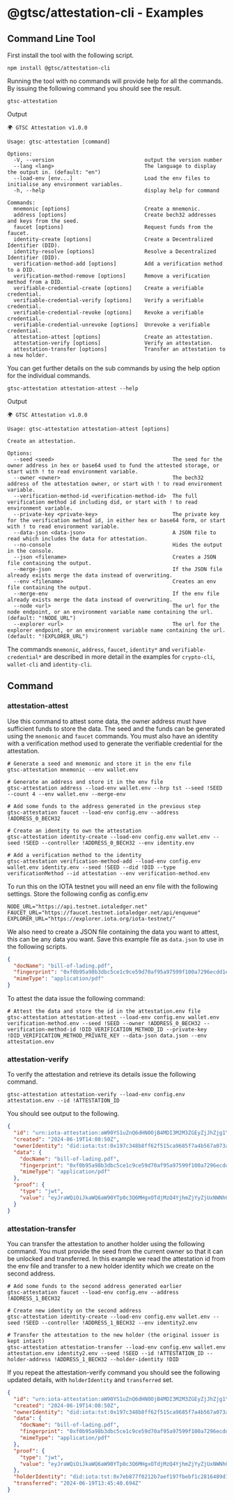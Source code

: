 # @gtsc/attestation-cli - Examples

## Command Line Tool

First install the tool with the following script.

```shell
npm install @gtsc/attestation-cli
```

Running the tool with no commands will provide help for all the commands. By issuing the following command you should see the result.

```shell
gtsc-attestation
```

Output

```shell
🌍 GTSC Attestation v1.0.0

Usage: gtsc-attestation [command]

Options:
  -V, --version                             output the version number
  --lang <lang>                             The language to display the output in. (default: "en")
  --load-env [env...]                       Load the env files to initialise any environment variables.
  -h, --help                                display help for command

Commands:
  mnemonic [options]                        Create a mnemonic.
  address [options]                         Create bech32 addresses and keys from the seed.
  faucet [options]                          Request funds from the faucet.
  identity-create [options]                 Create a Decentralized Identifier (DID).
  identity-resolve [options]                Resolve a Decentralized Identifier (DID).
  verification-method-add [options]         Add a verification method to a DID.
  verification-method-remove [options]      Remove a verification method from a DID.
  verifiable-credential-create [options]    Create a verifiable credential.
  verifiable-credential-verify [options]    Verify a verifiable credential.
  verifiable-credential-revoke [options]    Revoke a verifiable credential.
  verifiable-credential-unrevoke [options]  Unrevoke a verifiable credential.
  attestation-attest [options]              Create an attestation.
  attestation-verify [options]              Verify an attestation.
  attestation-transfer [options]            Transfer an attestation to a new holder.
```

You can get further details on the sub commands by using the help option for the individual commands.

```shell
gtsc-attestation attestation-attest --help
```

Output

```shell
🌍 GTSC Attestation v1.0.0

Usage: gtsc-attestation attestation-attest [options]

Create an attestation.

Options:
  --seed <seed>                                      The seed for the owner address in hex or base64 used to fund the attested storage, or start with ! to read environment variable.
  --owner <owner>                                    The bech32 address of the attestation owner, or start with ! to read environment variable.
  --verification-method-id <verification-method-id>  The full verification method id including did, or start with ! to read environment variable.
  --private-key <private-key>                        The private key for the verification method id, in either hex or base64 form, or start with ! to read environment variable.
  --data-json <data-json>                            A JSON file to read which includes the data for attestation.
  --no-console                                       Hides the output in the console.
  --json <filename>                                  Creates a JSON file containing the output.
  --merge-json                                       If the JSON file already exists merge the data instead of overwriting.
  --env <filename>                                   Creates an env file containing the output.
  --merge-env                                        If the env file already exists merge the data instead of overwriting.
  --node <url>                                       The url for the node endpoint, or an environment variable name containing the url. (default: "!NODE_URL")
  --explorer <url>                                   The url for the explorer endpoint, or an environment variable name containing the url. (default: "!EXPLORER_URL")
```

The commands `mnemonic`, `address`, `faucet`, `identity*` and `verifiable-credential*` are described in more detail in the examples for `crypto-cli`, `wallet-cli` and `identity-cli`.

## Command

### attestation-attest

Use this command to attest some data, the owner address must have sufficient funds to store the data. The seed and the funds can be generated using the `mnemonic` and `faucet` commands. You must also have an identity with a verification method used to generate the verifiable credential for the attestation.

```shell
# Generate a seed and mnemonic and store it in the env file
gtsc-attestation mnemonic --env wallet.env

# Generate an address and store it in the env file
gtsc-attestation address --load-env wallet.env --hrp tst --seed !SEED --count 4 --env wallet.env --merge-env

# Add some funds to the address generated in the previous step
gtsc-attestation faucet --load-env config.env --address !ADDRESS_0_BECH32

# Create an identity to own the attestation
gtsc-attestation identity-create --load-env config.env wallet.env --seed !SEED --controller !ADDRESS_0_BECH32 --env identity.env

# Add a verification method to the identity
gtsc-attestation verification-method-add --load-env config.env wallet.env identity.env --seed !SEED --did !DID --type verificationMethod --id attestation --env verification-method.env

```

To run this on the IOTA testnet you will need an env file with the following settings. Store the following config as config.env

```shell
NODE_URL="https://api.testnet.iotaledger.net"
FAUCET_URL="https://faucet.testnet.iotaledger.net/api/enqueue"
EXPLORER_URL="https://explorer.iota.org/iota-testnet/"
```

We also need to create a JSON file containing the data you want to attest, this can be any data you want. Save this example file as `data.json` to use in the following scripts.

```json
{
  "docName": "bill-of-lading.pdf",
  "fingerprint": "0xf0b95a98b3dbc5ce1c9ce59d70af95a97599f100a7296ecdd1eb108bebfa047f",
  "mimeType": "application/pdf"
}
```

To attest the data issue the following command:

```shell
# Attest the data and store the id in the attestation.env file
gtsc-attestation attestation-attest --load-env config.env wallet.env verification-method.env --seed !SEED --owner !ADDRESS_0_BECH32 --verification-method-id !DID_VERIFICATION_METHOD_ID --private-key !DID_VERIFICATION_METHOD_PRIVATE_KEY --data-json data.json --env attestation.env
```

### attestation-verify

To verify the attestation and retrieve its details issue the following command.

```shell
gtsc-attestation attestation-verify --load-env config.env attestation.env --id !ATTESTATION_ID
```

You should see output to the following.

```json
{
  "id": "urn:iota-attestation:aW90YS1uZnQ6dHN0OjB4MDI3M2M3ZGEyZjJhZjg1YTE1ZWMwZTQ0OWRmOWI3NTQwNWYzYWExOTQzZmYzMjJkM2ZlODIxMDFlNzEzMzYxYg==",
  "created": "2024-06-19T14:08:50Z",
  "ownerIdentity": "did:iota:tst:0x197c348b8ff62f515ca9685f7a4b567a073a0e6c492c641fdd029d909126da93",
  "data": {
    "docName": "bill-of-lading.pdf",
    "fingerprint": "0xf0b95a98b3dbc5ce1c9ce59d70af95a97599f100a7296ecdd1eb108bebfa047f",
    "mimeType": "application/pdf"
  },
  "proof": {
    "type": "jwt",
    "value": "eyJraWQiOiJkaWQ6aW90YTp0c3Q6MHgxOTdjMzQ4YjhmZjYyZjUxNWNhOTY4NWY3YTRiNTY3YTA3M2EwZTZjNDkyYzY0MWZkZDAyOWQ5MDkxMjZkYTkzI2F0dGVzdGF0aW9uIiwidHlwIjoiSldUIiwiYWxnIjoiRWREU0EifQ.eyJpc3MiOiJkaWQ6aW90YTp0c3Q6MHgxOTdjMzQ4YjhmZjYyZjUxNWNhOTY4NWY3YTRiNTY3YTA3M2EwZTZjNDkyYzY0MWZkZDAyOWQ5MDkxMjZkYTkzIiwibmJmIjoxNzE4ODA2MTMwLCJ2YyI6eyJAY29udGV4dCI6Imh0dHBzOi8vd3d3LnczLm9yZy8yMDE4L2NyZWRlbnRpYWxzL3YxIiwidHlwZSI6IlZlcmlmaWFibGVDcmVkZW50aWFsIiwiY3JlZGVudGlhbFN1YmplY3QiOnsiZG9jTmFtZSI6ImJpbGwtb2YtbGFkaW5nLnBkZiIsImZpbmdlcnByaW50IjoiMHhmMGI5NWE5OGIzZGJjNWNlMWM5Y2U1OWQ3MGFmOTVhOTc1OTlmMTAwYTcyOTZlY2RkMWViMTA4YmViZmEwNDdmIiwibWltZVR5cGUiOiJhcHBsaWNhdGlvbi9wZGYifX19.7MF1NR5glR_4XIAAgo_BhZ-nlJKLE3T5GS4zEsBRTHK8_nV-RsZupdEJw_F62f6pj1nGP2xVV7M3yCjPG7G5Dg"
  }
}
```

### attestation-transfer

You can transfer the attestation to another holder using the following command. You must provide the seed from the current owner so that it can be unlocked and transferred. In this example we read the attestation id from the env file and transfer to a new holder identity which we create on the second address.

```shell
# Add some funds to the second address generated earlier
gtsc-attestation faucet --load-env config.env --address !ADDRESS_1_BECH32

# Create new identity on the second address
gtsc-attestation identity-create --load-env config.env wallet.env --seed !SEED --controller !ADDRESS_1_BECH32 --env identity2.env

# Transfer the attestation to the new holder (the original issuer is kept intact)
gtsc-attestation attestation-transfer --load-env config.env wallet.env attestation.env identity2.env --seed !SEED --id !ATTESTATION_ID --holder-address !ADDRESS_1_BECH32 --holder-identity !DID
```

If you repeat the attestation-verify command you should see the following updated details, with `holderIdentity` and `transferred` set.

```json
{
  "id": "urn:iota-attestation:aW90YS1uZnQ6dHN0OjB4MDI3M2M3ZGEyZjJhZjg1YTE1ZWMwZTQ0OWRmOWI3NTQwNWYzYWExOTQzZmYzMjJkM2ZlODIxMDFlNzEzMzYxYg==",
  "created": "2024-06-19T14:08:50Z",
  "ownerIdentity": "did:iota:tst:0x197c348b8ff62f515ca9685f7a4b567a073a0e6c492c641fdd029d909126da93",
  "data": {
    "docName": "bill-of-lading.pdf",
    "fingerprint": "0xf0b95a98b3dbc5ce1c9ce59d70af95a97599f100a7296ecdd1eb108bebfa047f",
    "mimeType": "application/pdf"
  },
  "proof": {
    "type": "jwt",
    "value": "eyJraWQiOiJkaWQ6aW90YTp0c3Q6MHgxOTdjMzQ4YjhmZjYyZjUxNWNhOTY4NWY3YTRiNTY3YTA3M2EwZTZjNDkyYzY0MWZkZDAyOWQ5MDkxMjZkYTkzI2F0dGVzdGF0aW9uIiwidHlwIjoiSldUIiwiYWxnIjoiRWREU0EifQ.eyJpc3MiOiJkaWQ6aW90YTp0c3Q6MHgxOTdjMzQ4YjhmZjYyZjUxNWNhOTY4NWY3YTRiNTY3YTA3M2EwZTZjNDkyYzY0MWZkZDAyOWQ5MDkxMjZkYTkzIiwibmJmIjoxNzE4ODA2MTMwLCJ2YyI6eyJAY29udGV4dCI6Imh0dHBzOi8vd3d3LnczLm9yZy8yMDE4L2NyZWRlbnRpYWxzL3YxIiwidHlwZSI6IlZlcmlmaWFibGVDcmVkZW50aWFsIiwiY3JlZGVudGlhbFN1YmplY3QiOnsiZG9jTmFtZSI6ImJpbGwtb2YtbGFkaW5nLnBkZiIsImZpbmdlcnByaW50IjoiMHhmMGI5NWE5OGIzZGJjNWNlMWM5Y2U1OWQ3MGFmOTVhOTc1OTlmMTAwYTcyOTZlY2RkMWViMTA4YmViZmEwNDdmIiwibWltZVR5cGUiOiJhcHBsaWNhdGlvbi9wZGYifX19.7MF1NR5glR_4XIAAgo_BhZ-nlJKLE3T5GS4zEsBRTHK8_nV-RsZupdEJw_F62f6pj1nGP2xVV7M3yCjPG7G5Dg"
  },
  "holderIdentity": "did:iota:tst:0x7eb877f0212b7aef197fbebf1c2816489d16b6a619f730cb3a371ace1075aed0",
  "transferred": "2024-06-19T13:45:40.694Z"
}
```
